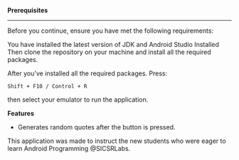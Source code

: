 **Prerequisites**

--------------------------------------------------------------------------------------------


Before you continue, ensure you have met the following requirements:

You have installed the latest version of JDK and Android Studio Installed
Then clone the repository on your machine and install all the required packages.

After you've installed all the required packages. Press:

~~~
Shift + F10 / Control + R
~~~

then select your emulator to run the application.

**Features**

* Generates random quotes after the button is pressed.

This application was made to instruct the new students who were eager to learn Android Programming @SICSRLabs.
